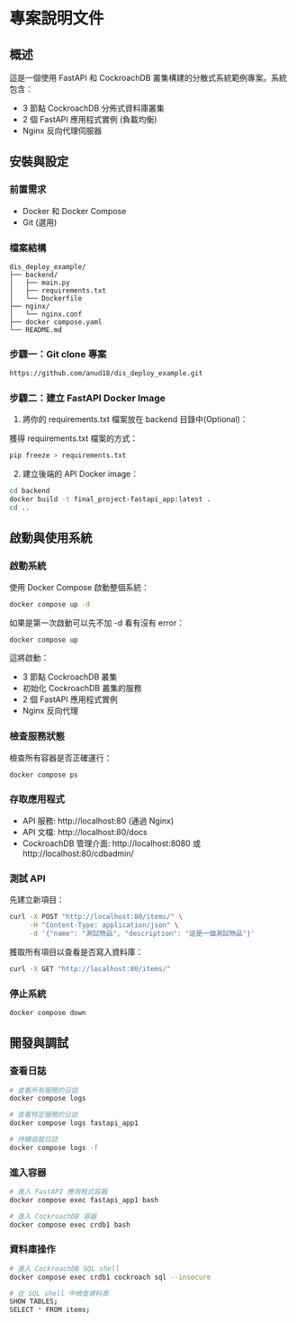 # 專案說明文件

## 概述

這是一個使用 FastAPI 和 CockroachDB 叢集構建的分散式系統範例專案。系統包含：

- 3 節點 CockroachDB 分佈式資料庫叢集
- 2 個 FastAPI 應用程式實例 (負載均衡)
- Nginx 反向代理伺服器

## 安裝與設定

### 前置需求

- Docker 和 Docker Compose
- Git (選用)

### 檔案結構


```
dis_deploy_example/
├── backend/
│   ├── main.py
│   ├── requirements.txt
│   └── Dockerfile
├── nginx/
│   └── nginx.conf
├── docker compose.yaml
└── README.md
```

### 步驟一：Git clone 專案

```bash
https://github.com/anud18/dis_deploy_example.git
```

### 步驟二：建立 FastAPI Docker Image

1. 將你的 requirements.txt 檔案放在 backend 目錄中(Optional)：

獲得 requirements.txt 檔案的方式：
```bash
pip freeze > requirements.txt
```
2. 建立後端的 API Docker image：

```bash
cd backend
docker build -t final_project-fastapi_app:latest .
cd ..
```

## 啟動與使用系統

### 啟動系統

使用 Docker Compose 啟動整個系統：

```bash
docker compose up -d
```

如果是第一次啟動可以先不加 -d 看有沒有 error：

```bash 
docker compose up
``` 

這將啟動：
- 3 節點 CockroachDB 叢集
- 初始化 CockroachDB 叢集的服務
- 2 個 FastAPI 應用程式實例
- Nginx 反向代理

### 檢查服務狀態

檢查所有容器是否正確運行：

```bash
docker compose ps
```

### 存取應用程式

- API 服務: http://localhost:80 (通過 Nginx)
- API 文檔: http://localhost:80/docs
- CockroachDB 管理介面: http://localhost:8080 或 http://localhost:80/cdbadmin/

### 測試 API

先建立新項目：
```bash
curl -X POST "http://localhost:80/items/" \
     -H "Content-Type: application/json" \
     -d '{"name": "測試物品", "description": "這是一個測試物品"}'
```

獲取所有項目以查看是否寫入資料庫：
```bash
curl -X GET "http://localhost:80/items/"
```

### 停止系統

```bash
docker compose down
```

## 開發與調試

### 查看日誌

```bash
# 查看所有服務的日誌
docker compose logs

# 查看特定服務的日誌
docker compose logs fastapi_app1

# 持續追蹤日誌
docker compose logs -f
```

### 進入容器

```bash
# 進入 FastAPI 應用程式容器
docker compose exec fastapi_app1 bash

# 進入 CockroachDB 容器
docker compose exec crdb1 bash
```

### 資料庫操作

```bash
# 進入 CockroachDB SQL shell
docker compose exec crdb1 cockroach sql --insecure

# 在 SQL shell 中檢查資料表
SHOW TABLES;
SELECT * FROM items;
```
